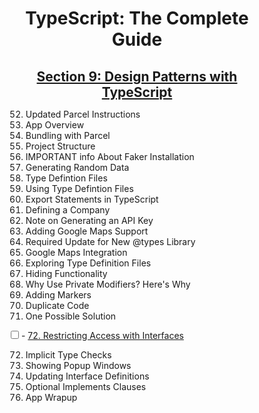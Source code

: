 <style>
    * {
        margin: 0;
        padding: 0;
        box-sizing: border-box;
    }

    h1,h2 { text-align: center; }
</style>

# TypeScript: The Complete Guide

## [Section 9: Design Patterns with TypeScript](file:///Users/allspark/Documents/src/typescript/the-complete-developers-guide/course-notes/section-9/00-Section-9.md)

52. Updated Parcel Instructions
53. App Overview
54. Bundling with Parcel
55. Project Structure
56. IMPORTANT info About Faker Installation
57. Generating Random Data
58. Type Defintion Files
59. Using Type Defintion Files
60. Export Statements in TypeScript
61. Defining a Company
62. Note on Generating an API Key
63. Adding Google Maps Support
64. Required Update for New @types Library
65. Google Maps Integration
66. Exploring Type Definition Files
67. Hiding Functionality
68. Why Use Private Modifiers? Here's Why
69. Adding Markers
70. Duplicate Code
71. One Possible Solution

<input style="background: #fff;" type="checkbox" /> - [72. Restricting Access with Interfaces](file:///Users/allspark/Documents/src/typescript/the-complete-developers-guide/course-notes/section-9/72-restricting-access-with-interfaces.md)

72. Implicit Type Checks
73. Showing Popup Windows
74. Updating Interface Definitions
75. Optional Implements Clauses
76. App Wrapup
